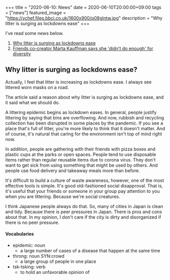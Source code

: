+++
title =  "2020-06-10: News"
date = 2020-06-10T20:00:00+09:00
tags = ["news"]
featured_image = "https://ychef.files.bbci.co.uk/1600x900/p08glntw.jpg"
description = "Why litter is surging as lockdowns ease"
+++

I've read some news below.
1. [Why litter is surging as lockdowns ease](https://www.bbc.com/worklife/article/20200610-why-are-parks-full-of-litter-as-lockdown-eases)
2. [Friends co-creator Marta Kauffman says she 'didn't do enough' for diversity](https://www.bbc.com/news/entertainment-arts-52976549?intlink_from_url=https://www.bbc.com/news/entertainment_and_arts&link_location=live-reporting-story)

## Why litter is surging as lockdowns ease?
Actually, I feel that litter is increasing as lockdowns ease.
I always see littered worn masks on a road.

The article said a reason about why litter is surging as lockdowns ease,
and it said what we should do.

A littering epidemic begins as lockdown eases.
In general, people justify littering by saying that bins are overflowing.
And now, rubbish and recycling collection has been disrupted in some places by the pandemic.
If you see a place that's full of litter, you're more likely to think that it doesn't matter. 
And of course, it's natural that caring for the environment isn't top of mind right now.

In addition, people are gathering with their friends 
with pizza boxes and plastic cups at the parks or open spaces. 
People tend to use disposable items rather than regular reusable items due to corona virus.
They don't want to get sick from using something that might be used by others.
And people use food delivery and takeaway meals more than before.

It's difficult to build a culture of waste awareness,
however, one of the most effective tools is simple.
It's good old-fashioned social disapproval.
That is, it's useful that your friends or someone in your group pay attention to you 
when you are littering. Because we're social creatures.

I think Japanese people always do that.
So, many of cities in Japan is clean and tidy.
Because there is peer pressures in Japan.
There is pros and cons about that.
In my opinion, I don't care if the city is dirty and disorganized 
if there is no peer pressure.

#### Vocabularies

* epidemic: noun
  - a large number of cases of a disease that happen at the same time
* throng: noun SYN:crowd
  - a large group of people in one place
* tsk-tsking: verb
  - to hold an unfavorable opinion of
